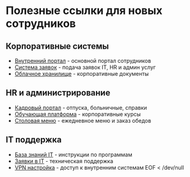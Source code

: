 # Полезные ссылки для новых сотрудников

## Корпоративные системы
- [Внутренний портал](https://portal.company.com) - основной портал сотрудников
- [Система заявок](https://tickets.company.com) - подача заявок IT, HR и админ услуг
- [Облачное хранилище](https://cloud.company.com) - корпоративные документы

## HR и администрирование
- [Кадровый портал](https://hr.company.com) - отпуска, больничные, справки
- [Обучающая платформа](https://learn.company.com) - корпоративные курсы
- [Столовая меню](https://menu.company.com) - ежедневное меню и заказ обедов

## IT поддержка
- [База знаний IT](https://it-kb.company.com) - инструкции по программам
- [Заявки в IT](https://it-support.company.com) - техническая поддержка
- [VPN настройка](https://vpn.company.com) - доступ к внутренним системам
EOF < /dev/null